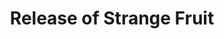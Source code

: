 ---
layout: event
category: Release of Strange Fruit
title: Release of Strange Fruit
year: 1939
duration:
image: media/images/events/release_of_strange_fruit.jpg
image-caption: 
description: Strange Fruit is orginally a poem by Abel Meeropol called 'Bitter Fruit' which he wrote after seeing a photograph of the lynching of Tom Shipp and Abe Smith in Marion, Indiana. (watermark source)
songdesc: Billie Holiday recorded her version in 1939. This song has been labelled as the 'beginning of the civil rights movement', as it was the first time a black musician sung a song which at the time was deemed as controversial lyrics.

---